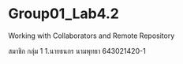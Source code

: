 # Group01_Lab4.2
Working with Collaborators and Remote Repository

สมาชิก กลุ่ม 1
1.นายธนกร นามพุทธา 643021420-1
